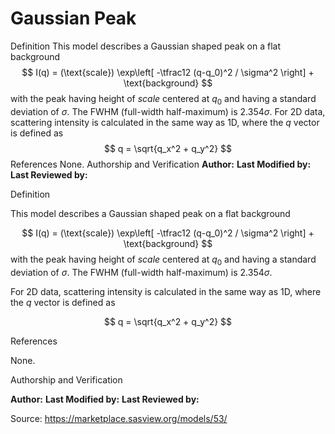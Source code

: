 # Gaussian Peak

Definition This model describes a Gaussian shaped peak on a flat background $$  I(q) = (\text{scale}) \exp\left[ -\tfrac12 (q-q_0)^2 / \sigma^2 \right] + \text{background} $$ with the peak having height of *scale* centered at $q_0$ and having a standard deviation of $\sigma$. The FWHM (full-width half-maximum) is $2.354 \sigma$. For 2D data, scattering intensity is calculated in the same way as 1D, where the $q$ vector is defined as $$  q = \sqrt{q_x^2 + q_y^2} $$ References None. Authorship and Verification **Author:** **Last Modified by:** **Last Reviewed by:**

Definition

This model describes a Gaussian shaped peak on a flat background

$$  I(q) = (\text{scale}) \exp\left[ -\tfrac12 (q-q_0)^2 / \sigma^2 \right] + \text{background} $$ with the peak having height of *scale* centered at $q_0$ and having a standard deviation of $\sigma$. The FWHM (full-width half-maximum) is $2.354 \sigma$.

For 2D data, scattering intensity is calculated in the same way as 1D, where the $q$ vector is defined as

$$  q = \sqrt{q_x^2 + q_y^2} $$

References

None.

Authorship and Verification

**Author:** **Last Modified by:** **Last Reviewed by:**

Source: https://marketplace.sasview.org/models/53/
